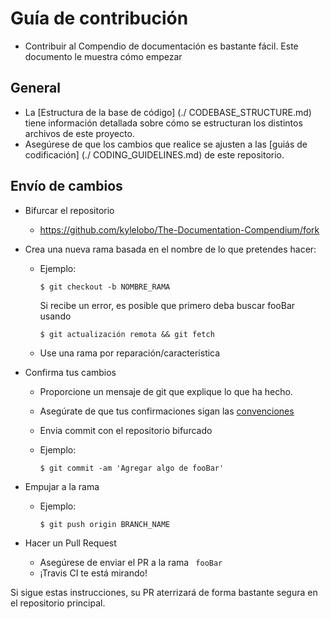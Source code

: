 # Guía de contribución

- Contribuir al Compendio de documentación es bastante fácil. Este documento le muestra cómo empezar

## General

- La [Estructura de la base de código] (./ CODEBASE_STRUCTURE.md) tiene información detallada sobre cómo se estructuran los distintos archivos de este proyecto.
- Asegúrese de que los cambios que realice se ajusten a las [guiás de codificación] (./ CODING_GUIDELINES.md) de este repositorio.

## Envío de cambios

- Bifurcar el repositorio
  - <https://github.com/kylelobo/The-Documentation-Compendium/fork>
- Crea una nueva rama basada en el nombre de lo que pretendes hacer:
  - Ejemplo:

    ````console
    $ git checkout -b NOMBRE_RAMA
    ````

    Si recibe un error, es posible que primero deba buscar fooBar usando

    ````console
    $ git actualización remota && git fetch
    ````

  - Use una rama por reparación/característica
  
- Confirma tus cambios
  - Proporcione un mensaje de git que explique lo que ha hecho.
  - Asegúrate de que tus confirmaciones sigan las [convenciones](https://gist.github.com/robertpainsi/b632364184e70900af4ab688decf6f53#file-commit-message-guidelines-md)
  - Envia commit con el repositorio bifurcado
  - Ejemplo:

    ````console
    $ git commit -am 'Agregar algo de fooBar'
    ````

- Empujar a la rama
  - Ejemplo:

    ````console
    $ git push origin BRANCH_NAME
    ````

- Hacer un Pull Request
  - Asegúrese de enviar el PR a la rama <code> fooBar </code>
  - ¡Travis CI te está mirando!

Si sigue estas instrucciones, su PR aterrizará de forma bastante segura en el repositorio principal.